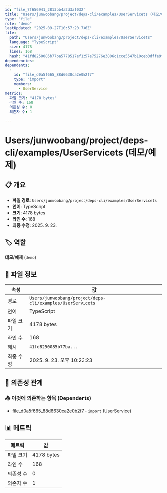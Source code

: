 ```yaml
---
id: "file_7f656941_2813bb4a2d3af032"
title: "Users/junwoobang/project/deps-cli/examples/UserServicets (데모/예제)"
type: "file"
role: "demo"
lastUpdated: "2025-09-27T10:57:20.736Z"
file:
  path: "Users/junwoobang/project/deps-cli/examples/UserServicets"
  language: "TypeScript"
  size: 4178
  lines: 168
  hash: "41fd8250085b77ba5778517ef1257e75276e3806c1cce5547b10ceb3dffe9fa3"
dependencies:
dependents:
  -
    id: "file_d0a5f665_88d6630ca2e0b2f7"
    type: "import"
    members:
      - UserService
metrics:
  파일 크기: "4178 bytes"
  라인 수: 168
  의존성 수: 0
  의존자 수: 1

---
```


# Users/junwoobang/project/deps-cli/examples/UserServicets (데모/예제)

## 📋 개요

- **파일 경로**: `Users/junwoobang/project/deps-cli/examples/UserServicets`
- **언어**: TypeScript
- **크기**: 4178 bytes
- **라인 수**: 168
- **최종 수정**: 2025. 9. 23.

## 🏷️ 역할

**데모/예제** (`demo`)

## 📄 파일 정보

| 속성 | 값 |
|------|----|
| 경로 | `Users/junwoobang/project/deps-cli/examples/UserServicets` |
| 언어 | TypeScript |
| 파일 크기 | 4178 bytes |
| 라인 수 | 168 |
| 해시 | `41fd8250085b77ba...` |
| 최종 수정 | 2025. 9. 23. 오후 10:23:23 |

## 🔗 의존성 관계

### 📤 이것에 의존하는 항목 (Dependents)

- [file_d0a5f665_88d6630ca2e0b2f7](file_d0a5f665_88d6630ca2e0b2f7.md) - `import` (UserService)

## 📊 메트릭

| 메트릭 | 값 |
|--------|----|
| 파일 크기 | 4178 bytes |
| 라인 수 | 168 |
| 의존성 수 | 0 |
| 의존자 수 | 1 |

